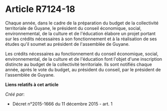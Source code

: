 # Article R7124-18

Chaque année, dans le cadre de la préparation du budget de la collectivité territoriale de Guyane, le président du conseil
économique, social, environnemental, de la culture et de l'éducation élabore un projet portant sur les crédits nécessaires à
son fonctionnement et à la réalisation de ses études qu'il soumet au président de l'assemblée de Guyane.

Les crédits nécessaires au fonctionnement du conseil économique, social, environnemental, de la culture et de l'éducation
font l'objet d'une inscription distincte au budget de la collectivité territoriale. Ils sont notifiés chaque année, après le
vote du budget, au président du conseil, par le président de l'assemblée de Guyane.

**Liens relatifs à cet article**

_Créé par_:

  - Décret n°2015-1666 du 11 décembre 2015 - art. 1
